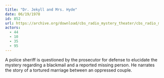 ```yaml
---
title: "Dr. Jekyll and Mrs. Hyde"
date: 06/19/1978
id: 852
url: https://archive.org/download/cbs_radio_mystery_theater/cbs_radio_mystery_theater-0851-0900.zip/cbs_radio_mystery_theater-0851-0900%2Fcbsrmt_0852_dr_jekyll_and_mrs_hyde.mp3
actors:
  - 44
  - 10
  - 35
  - 95
---
```

A police sheriff is questioned by the prosecutor for defense to elucidate the mystery regarding a blackmail and a reported missing person. He narrates the story of a tortured marriage between an oppressed couple.